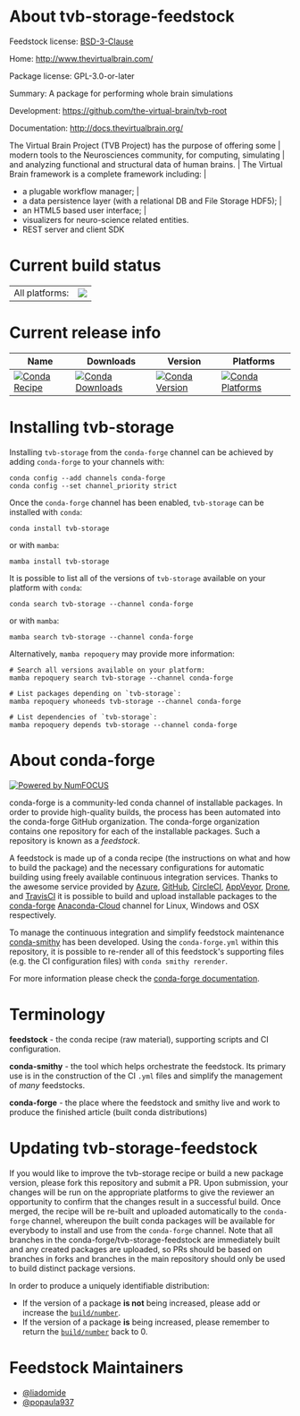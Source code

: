 About tvb-storage-feedstock
===========================

Feedstock license: [BSD-3-Clause](https://github.com/conda-forge/tvb-storage-feedstock/blob/main/LICENSE.txt)

Home: http://www.thevirtualbrain.com/

Package license: GPL-3.0-or-later

Summary: A package for performing whole brain simulations

Development: https://github.com/the-virtual-brain/tvb-root

Documentation: http://docs.thevirtualbrain.org/

The Virtual Brain Project (TVB Project) has the purpose of offering some |
modern tools to the Neurosciences community, for computing, simulating |
and analyzing functional and structural data of human brains. |
The Virtual Brain framework is a complete framework including: |
-  a plugable workflow manager; |
-  a data persistence layer (with a relational DB and File Storage HDF5); |
-  an HTML5 based user interface; |
-  visualizers for neuro-science related entities.
-  REST server and client SDK


Current build status
====================


<table><tr><td>All platforms:</td>
    <td>
      <a href="https://dev.azure.com/conda-forge/feedstock-builds/_build/latest?definitionId=13277&branchName=main">
        <img src="https://dev.azure.com/conda-forge/feedstock-builds/_apis/build/status/tvb-storage-feedstock?branchName=main">
      </a>
    </td>
  </tr>
</table>

Current release info
====================

| Name | Downloads | Version | Platforms |
| --- | --- | --- | --- |
| [![Conda Recipe](https://img.shields.io/badge/recipe-tvb--storage-green.svg)](https://anaconda.org/conda-forge/tvb-storage) | [![Conda Downloads](https://img.shields.io/conda/dn/conda-forge/tvb-storage.svg)](https://anaconda.org/conda-forge/tvb-storage) | [![Conda Version](https://img.shields.io/conda/vn/conda-forge/tvb-storage.svg)](https://anaconda.org/conda-forge/tvb-storage) | [![Conda Platforms](https://img.shields.io/conda/pn/conda-forge/tvb-storage.svg)](https://anaconda.org/conda-forge/tvb-storage) |

Installing tvb-storage
======================

Installing `tvb-storage` from the `conda-forge` channel can be achieved by adding `conda-forge` to your channels with:

```
conda config --add channels conda-forge
conda config --set channel_priority strict
```

Once the `conda-forge` channel has been enabled, `tvb-storage` can be installed with `conda`:

```
conda install tvb-storage
```

or with `mamba`:

```
mamba install tvb-storage
```

It is possible to list all of the versions of `tvb-storage` available on your platform with `conda`:

```
conda search tvb-storage --channel conda-forge
```

or with `mamba`:

```
mamba search tvb-storage --channel conda-forge
```

Alternatively, `mamba repoquery` may provide more information:

```
# Search all versions available on your platform:
mamba repoquery search tvb-storage --channel conda-forge

# List packages depending on `tvb-storage`:
mamba repoquery whoneeds tvb-storage --channel conda-forge

# List dependencies of `tvb-storage`:
mamba repoquery depends tvb-storage --channel conda-forge
```


About conda-forge
=================

[![Powered by
NumFOCUS](https://img.shields.io/badge/powered%20by-NumFOCUS-orange.svg?style=flat&colorA=E1523D&colorB=007D8A)](https://numfocus.org)

conda-forge is a community-led conda channel of installable packages.
In order to provide high-quality builds, the process has been automated into the
conda-forge GitHub organization. The conda-forge organization contains one repository
for each of the installable packages. Such a repository is known as a *feedstock*.

A feedstock is made up of a conda recipe (the instructions on what and how to build
the package) and the necessary configurations for automatic building using freely
available continuous integration services. Thanks to the awesome service provided by
[Azure](https://azure.microsoft.com/en-us/services/devops/), [GitHub](https://github.com/),
[CircleCI](https://circleci.com/), [AppVeyor](https://www.appveyor.com/),
[Drone](https://cloud.drone.io/welcome), and [TravisCI](https://travis-ci.com/)
it is possible to build and upload installable packages to the
[conda-forge](https://anaconda.org/conda-forge) [Anaconda-Cloud](https://anaconda.org/)
channel for Linux, Windows and OSX respectively.

To manage the continuous integration and simplify feedstock maintenance
[conda-smithy](https://github.com/conda-forge/conda-smithy) has been developed.
Using the ``conda-forge.yml`` within this repository, it is possible to re-render all of
this feedstock's supporting files (e.g. the CI configuration files) with ``conda smithy rerender``.

For more information please check the [conda-forge documentation](https://conda-forge.org/docs/).

Terminology
===========

**feedstock** - the conda recipe (raw material), supporting scripts and CI configuration.

**conda-smithy** - the tool which helps orchestrate the feedstock.
                   Its primary use is in the construction of the CI ``.yml`` files
                   and simplify the management of *many* feedstocks.

**conda-forge** - the place where the feedstock and smithy live and work to
                  produce the finished article (built conda distributions)


Updating tvb-storage-feedstock
==============================

If you would like to improve the tvb-storage recipe or build a new
package version, please fork this repository and submit a PR. Upon submission,
your changes will be run on the appropriate platforms to give the reviewer an
opportunity to confirm that the changes result in a successful build. Once
merged, the recipe will be re-built and uploaded automatically to the
`conda-forge` channel, whereupon the built conda packages will be available for
everybody to install and use from the `conda-forge` channel.
Note that all branches in the conda-forge/tvb-storage-feedstock are
immediately built and any created packages are uploaded, so PRs should be based
on branches in forks and branches in the main repository should only be used to
build distinct package versions.

In order to produce a uniquely identifiable distribution:
 * If the version of a package **is not** being increased, please add or increase
   the [``build/number``](https://docs.conda.io/projects/conda-build/en/latest/resources/define-metadata.html#build-number-and-string).
 * If the version of a package **is** being increased, please remember to return
   the [``build/number``](https://docs.conda.io/projects/conda-build/en/latest/resources/define-metadata.html#build-number-and-string)
   back to 0.

Feedstock Maintainers
=====================

* [@liadomide](https://github.com/liadomide/)
* [@popaula937](https://github.com/popaula937/)

